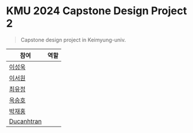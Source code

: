 # KMU 2024 Capstone Design Project 2
> Capstone design project in Keimyung-univ.

| 참여 | 역할 |
| --- | --- |
| [이성욱](https://github.com/elecbug) | |
| [이서원](https://github.com/) | |
| [최유정](https://github.com/) | |
| [옥승호](https://github.com/) | |
| [박재홍](https://github.com/) | |
| [Ducanhtran](https://github.com/) | |
